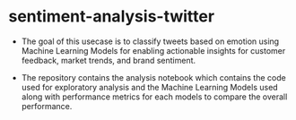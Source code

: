# sentiment-analysis-twitter

- The goal of this usecase is to classify tweets based on emotion using Machine Learning Models for enabling actionable insights for customer feedback, market trends, and brand sentiment.

- The repository contains the analysis notebook which contains the code used for exploratory analysis and the Machine Learning Models used along with performance metrics for each models to compare the overall performance.

